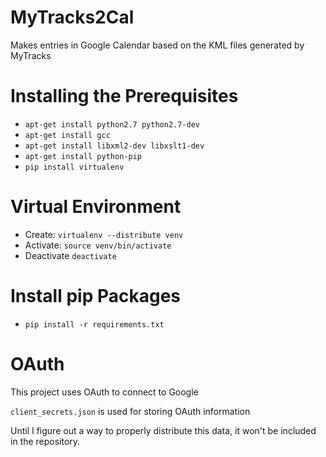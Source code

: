 MyTracks2Cal
============

Makes entries in Google Calendar based on the KML files generated by MyTracks

Installing the Prerequisites
============================

* `apt-get install python2.7 python2.7-dev`
* `apt-get install gcc`
* `apt-get install libxml2-dev libxslt1-dev`
* `apt-get install python-pip`
* `pip install virtualenv`

Virtual Environment
===================

* Create: `virtualenv --distribute venv`
* Activate: `source venv/bin/activate`
* Deactivate `deactivate`

Install pip Packages
====================

* `pip install -r requirements.txt`

OAuth
=====

This project uses OAuth to connect to Google

`client_secrets.json` is used for storing OAuth information

Until I figure out a way to properly distribute this data, it won't be included in the repository.
